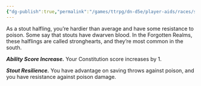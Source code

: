 ```yaml
---
{"dg-publish":true,"permalink":"/games/ttrpg/dn-d5e/player-aids/races/sub-races/halfling-subrace-stout/","tags":["ttrpg/dnd/5e","races","Sub-Races"],"noteIcon":""}
---
```



As a stout halfling, you’re hardier than average and have some resistance to poison. Some say that stouts have dwarven blood. In the Forgotten Realms, these halflings are called stronghearts, and they’re most common in the south.

_**Ability Score Increase.**_ Your Constitution score increases by 1.

_**Stout Resilience.**_ You have advantage on saving throws against poison, and you have resistance against poison damage.